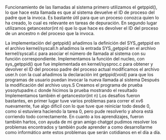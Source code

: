 Funcionamiento de las llamadas al sistema
primero utilizamos el getppid(), lo que hace esta llamada es que al sistema devuelve el ID de proceso del padre que la invoca. Es bastante útil para que un proceso conozca quien lo ha creado, lo cual es relevante en tareas de depuración.
En segundo lugar utilizamos getancestor(int n) que lo que hace es devolver el ID del proceso de un ancestro n del proceso que la invoca.

La implementación del getppid()
añadimos la definición del SYS_getppid en el archivo kernel/syscall.h
añadimos la entrada SYS_getppid en el archivo kernel/syscall.c para asociar el número de llamada al sistema con su función correspondiente.
Implementamos la función del nucleo, con sys_getppid() que fue implementada en kernel/sysproc.c para obtener y devolver el ID del proceso padre del proceso actual
modificamos el archivo user.h con la cual añadimos la declaración int getppid(void) para que los programas de usuario puedan invocar la nueva llamada al sistema
Después la modificación del archivo usys.S
Creamos el programa de prueba yosoytupadre.c donde hicimos la prueba mostrando el resultado
Implementamos también el getancestor(int n) 
Los desafios fueron bastantes, en primer lugar tuve varios problemas para correr el xv6 nuevamente, fue algo dificil con lo que tuve que reiniciar todo desde 0, como si estuviera haciendo la tarea 0, pero pude resolverlo y ahora está corriendo todo correctamente. En cuanto a los aprendizajes, fueron también hartos, con ayuda de mi gran amigo chatgpt pudimos resolver los problemas encontrados y también pude aprender a como desarrollarme como informático ante estos problemas que serán cotidianos en el día a día.
